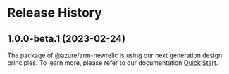 # Release History
    
## 1.0.0-beta.1 (2023-02-24)

The package of @azure/arm-newrelic is using our next generation design principles. To learn more, please refer to our documentation [Quick Start](https://aka.ms/js-track2-quickstart).
